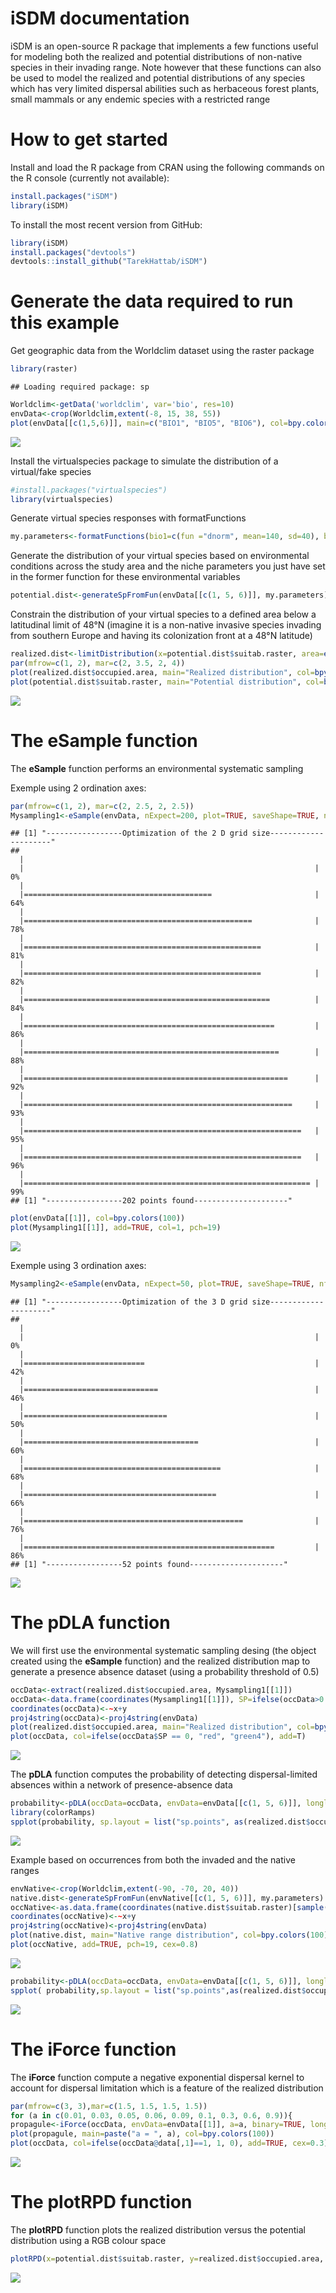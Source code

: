 iSDM documentation
================

iSDM is an open-source R package that implements a few functions useful for modeling both the realized and potential distributions of non-native species in their invading range. Note however that these functions can also be used to model the realized and potential distributions of any species which has very limited dispersal abilities such as herbaceous forest plants, small mammals or any endemic species with a restricted range

How to get started
==================

Install and load the R package from CRAN using the following commands on the R console (currently not available):

``` r
install.packages("iSDM")
library(iSDM)
```

To install the most recent version from GitHub:

``` r
library(iSDM)
install.packages("devtools")
devtools::install_github("TarekHattab/iSDM")
```

Generate the data required to run this example
==============================================

Get geographic data from the Worldclim dataset using the raster package

``` r
library(raster)
```

    ## Loading required package: sp

``` r
Worldclim<-getData('worldclim', var='bio', res=10)
envData<-crop(Worldclim,extent(-8, 15, 38, 55))
plot(envData[[c(1,5,6)]], main=c("BIO1", "BIO5", "BIO6"), col=bpy.colors(100))
```

<img src="README_files/figure-markdown_github/Figure1-1.png" style="display: block; margin: auto;" />

Install the virtualspecies package to simulate the distribution of a virtual/fake species

``` r
#install.packages("virtualspecies")
library(virtualspecies)
```

Generate virtual species responses with formatFunctions

``` r
my.parameters<-formatFunctions(bio1=c(fun ="dnorm", mean=140, sd=40), bio5=c(fun="dnorm", mean=230, sd=70), bio6=c(fun ="dnorm", mean=10, sd=40))
```

Generate the distribution of your virtual species based on environmental conditions across the study area and the niche parameters you just have set in the former function for these environmental variables

``` r
potential.dist<-generateSpFromFun(envData[[c(1, 5, 6)]], my.parameters)
```

Constrain the distribution of your virtual species to a defined area below a latitudinal limit of 48°N (imagine it is a non-native invasive species invading from southern Europe and having its colonization front at a 48°N latitude)

``` r
realized.dist<-limitDistribution(x=potential.dist$suitab.raster, area=extent(-8, 15, 38, 48), plot=FALSE)
par(mfrow=c(1, 2), mar=c(2, 3.5, 2, 4))
plot(realized.dist$occupied.area, main="Realized distribution", col=bpy.colors(100))
plot(potential.dist$suitab.raster, main="Potential distribution", col=bpy.colors(100))
```

<img src="README_files/figure-markdown_github/Figure 2-1.png" style="display: block; margin: auto;" />

The eSample function
====================

The **eSample** function performs an environmental systematic sampling

Exemple using 2 ordination axes:

``` r
par(mfrow=c(1, 2), mar=c(2, 2.5, 2, 2.5))
Mysampling1<-eSample(envData, nExpect=200, plot=TRUE, saveShape=TRUE, nf=2, lowerLim=0.00001, upperLim=0.99999)
```

    ## [1] "-----------------Optimization of the 2 D grid size---------------------"
    ## 
      |                                                                       
      |                                                                 |   0%
      |                                                                       
      |==========================================                       |  64%
      |                                                                       
      |===================================================              |  78%
      |                                                                       
      |=====================================================            |  81%
      |                                                                       
      |=====================================================            |  82%
      |                                                                       
      |=======================================================          |  84%
      |                                                                       
      |========================================================         |  86%
      |                                                                       
      |=========================================================        |  88%
      |                                                                       
      |===========================================================      |  92%
      |                                                                       
      |============================================================     |  93%
      |                                                                       
      |==============================================================   |  95%
      |                                                                       
      |==============================================================   |  96%
      |                                                                       
      |================================================================ |  99%
    ## [1] "-----------------202 points found---------------------"

``` r
plot(envData[[1]], col=bpy.colors(100))
plot(Mysampling1[[1]], add=TRUE, col=1, pch=19)
```

<img src="README_files/figure-markdown_github/Figure 3-1.png" style="display: block; margin: auto;" />

Exemple using 3 ordination axes:

``` r
Mysampling2<-eSample(envData, nExpect=50, plot=TRUE, saveShape=TRUE, nf=3, lowerLim=0.001, upperLim=0.999)
```

    ## [1] "-----------------Optimization of the 3 D grid size---------------------"
    ## 
      |                                                                       
      |                                                                 |   0%
      |                                                                       
      |===========================                                      |  42%
      |                                                                       
      |==============================                                   |  46%
      |                                                                       
      |================================                                 |  50%
      |                                                                       
      |=======================================                          |  60%
      |                                                                       
      |============================================                     |  68%
      |                                                                       
      |===========================================                      |  66%
      |                                                                       
      |=================================================                |  76%
      |                                                                       
      |========================================================         |  86%
    ## [1] "-----------------52 points found---------------------"

<img src="README_files/figure-markdown_github/Figure 4-1.png" style="display: block; margin: auto;" />

The pDLA function
=================

We will first use the environmental systematic sampling desing (the object <Mysampling1> created using the **eSample** function) and the realized distribution map to generate a presence absence dataset (using a probability threshold of 0.5)

``` r
occData<-extract(realized.dist$occupied.area, Mysampling1[[1]])
occData<-data.frame(coordinates(Mysampling1[[1]]), SP=ifelse(occData>0.5, 1, 0))
coordinates(occData)<-~x+y
proj4string(occData)<-proj4string(envData)
plot(realized.dist$occupied.area, main="Realized distribution", col=bpy.colors(100))
plot(occData, col=ifelse(occData$SP == 0, "red", "green4"), add=T)
```

<img src="README_files/figure-markdown_github/Figure 5-1.png" style="display: block; margin: auto;" />

The **pDLA** function computes the probability of detecting dispersal-limited absences within a network of presence-absence data

``` r
probability<-pDLA(occData=occData, envData=envData[[c(1, 5, 6)]], longlat=TRUE)
library(colorRamps)
spplot(probability, sp.layout = list("sp.points", as(realized.dist$occupied.area, "SpatialPointsDataFrame"), first=T,col=1), col.regions=matlab.like(100), cuts = 10)
```

<img src="README_files/figure-markdown_github/Figure6-1.png" style="display: block; margin: auto;" />

Example based on occurrences from both the invaded and the native ranges

``` r
envNative<-crop(Worldclim,extent(-90, -70, 20, 40))
native.dist<-generateSpFromFun(envNative[[c(1, 5, 6)]], my.parameters)
occNative<-as.data.frame(coordinates(native.dist$suitab.raster)[sample(which(values(native.dist$suitab.raster)>0.5), 100), ])
coordinates(occNative)<-~x+y
proj4string(occNative)<-proj4string(envData)
plot(native.dist, main="Native range distribution", col=bpy.colors(100))
plot(occNative, add=TRUE, pch=19, cex=0.8)
```

<img src="README_files/figure-markdown_github/Figure7-1.png" style="display: block; margin: auto;" />

``` r
probability<-pDLA(occData=occData, envData=envData[[c(1, 5, 6)]], longlat=TRUE, occNative=occNative, envNative=envNative[[c(1, 5, 6)]])
spplot( probability,sp.layout = list("sp.points",as(realized.dist$occupied.area,"SpatialPointsDataFrame"),first=T,col=1),col.regions=matlab.like(100),cuts = 10)
```

<img src="README_files/figure-markdown_github/Figure7-2.png" style="display: block; margin: auto;" />

The iForce function
===================

The **iForce** function compute a negative exponential dispersal kernel to account for dispersal limitation which is a feature of the realized distribution

``` r
par(mfrow=c(3, 3),mar=c(1.5, 1.5, 1.5, 1.5))
for (a in c(0.01, 0.03, 0.05, 0.06, 0.09, 0.1, 0.3, 0.6, 0.9)){
propagule<-iForce(occData, envData=envData[[1]], a=a, binary=TRUE, longlat=TRUE)
plot(propagule, main=paste("a = ", a), col=bpy.colors(100))
plot(occData, col=ifelse(occData@data[,1]==1, 1, 0), add=TRUE, cex=0.3)}
```

<img src="README_files/figure-markdown_github/Figure8-1.png" style="display: block; margin: auto;" />

The plotRPD function
====================

The **plotRPD** function plots the realized distribution versus the potential distribution using a RGB colour space

``` r
plotRPD(x=potential.dist$suitab.raster, y=realized.dist$occupied.area, cex=0.5, xlab="Potential distribution", ylab="Realized distribution")
```

<img src="README_files/figure-markdown_github/Figure9-1.png" style="display: block; margin: auto;" />
